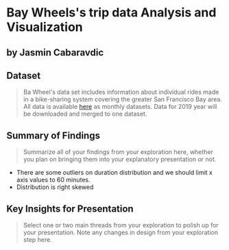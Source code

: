 # Bay Wheels's trip data Analysis and Visualization
## by Jasmin Cabaravdic


## Dataset

> Ba Wheel's data set includes information about individual rides made in a bike-sharing system covering the greater San Francisco Bay area. All data is available <a href="https://s3.amazonaws.com/baywheels-data/index.html">here</a> as monthly datasets. Data for 2019 year will be downloaded and merged to one dataset.


## Summary of Findings

> Summarize all of your findings from your exploration here, whether you plan on bringing them into your explanatory presentation or not.
- There are some outliers on duration distribution and  we should limit x axis values to 60 minutes. 
- Distribution is right skewed



## Key Insights for Presentation

> Select one or two main threads from your exploration to polish up for your presentation. Note any changes in design from your exploration step here.
